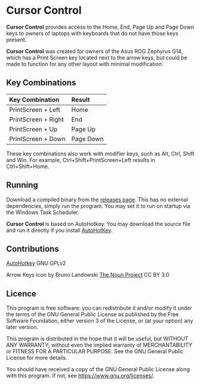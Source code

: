 Cursor Control
======
**Cursor Control** provides access to the Home, End, Page Up and Page Down keys to owners of laptops with keyboards that do not have those keys present.

**Cursor Control** was created for owners of the Asus ROG Zephyrus G14, which has a Print Screen key located next to the arrow keys, but could be made to function for any other layout with minimal modification.

## Key Combinations
| Key Combination     | Result    |
| :------------------ | :-------- |
| PrintScreen + Left  | Home      |
| PrintScreen + Right | End       |
| PrintScreen + Up    | Page Up   |
| PrintScreen + Down  | Page Down |

These key combinations also work with modifier keys, such as Alt, Ctrl, Shift and Win. For example, Ctrl+Shift+PrintScreen+Left results in Ctrl+Shift+Home.

## Running
Download a compiled binary from the [releases page](https://github.com/ReK42/Cursor-Control/releases). This has no external dependencies, simply run the program. You may set it to run on startup via the Windows Task Scheduler.

**Cursor Control** is based on AutoHotkey. You may download the source file and run it directly if you install [AutoHotKey](https://www.autohotkey.com/).

## Contributions
[AutoHotkey](https://www.autohotkey.com)
GNU GPLv2

Arrow Keys icon by Bruno Landowski
[The Noun Project](https://thenounproject.com/)
CC BY 3.0

## Licence
This program is free software: you can redistribute it and/or modify
it under the terms of the GNU General Public License as published by
the Free Software Foundation, either version 3 of the License, or
(at your option) any later version.

This program is distributed in the hope that it will be useful,
but WITHOUT ANY WARRANTY; without even the implied warranty of
MERCHANTABILITY or FITNESS FOR A PARTICULAR PURPOSE.  See the
GNU General Public License for more details.

You should have received a copy of the GNU General Public License
along with this program.  If not, see <https://www.gnu.org/licenses/>.
